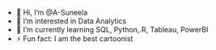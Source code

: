 - 👋 Hi, I’m @A-Suneela
- 👀 I’m interested in Data Analytics
- 🌱 I’m currently learning SQL, Python,.R, Tableau, PowerBI
- ⚡ Fun fact: I am the best cartoonist

<!---
A-Suneela/A-Suneela is a ✨ special ✨ repository because its `README.md` (this file) appears on your GitHub profile.
You can click the Preview link to take a look at your changes.
--->
